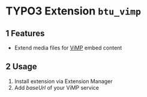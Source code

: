 # TYPO3 Extension `btu_vimp`

## 1 Features

* Extend media files for [ViMP][1] embed content

## 2 Usage

1) Install extension via Extension Manager
2) Add _baseUrl_ of your ViMP service 

[1]: https://.www.vimp.com/
